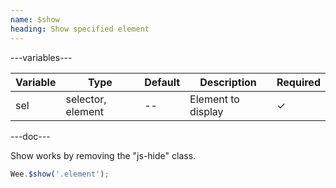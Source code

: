 ```yaml
---
name: $show
heading: Show specified element
---
```


---variables---

| Variable | Type              | Default | Description        | Required |
| -------- | ----------------- | ------- | ------------------ | -------- |
| sel      | selector, element | --      | Element to display | &#10003; |

---doc---

Show works by removing the "js-hide" class.

```javascript
Wee.$show('.element');
```